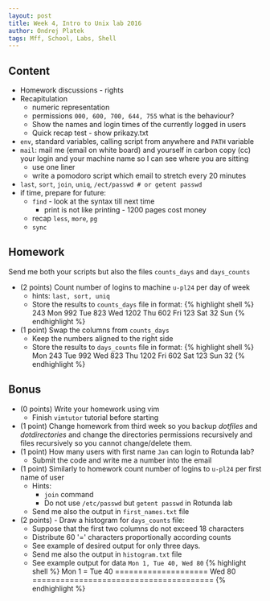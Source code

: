 ```yaml
---
layout: post
title: Week 4, Intro to Unix lab 2016
author: Ondrej Platek
tags: Mff, School, Labs, Shell
---
```


## Content 
- Homework discussions - rights
- Recapitulation
    - numeric representation
    - permissions `000, 600, 700, 644, 755` what is the behaviour?
    - Show the names and login times of the currently logged in users
    - Quick recap test - show prikazy.txt
- `env`, standard variables, calling script from anywhere and `PATH` variable
- `mail`: mail me (email on white board) and yourself in carbon copy (cc) your login and your machine name so I can see where you are sitting 
    - use one liner
    - write a pomodoro script which email to stretch every 20 minutes
- `last`, `sort`, `join`, `uniq`, `/ect/passwd # or getent passwd`
- if time, prepare for future:
    - `find` - look at the syntax till next time
        - print is not like printing - 1200 pages cost money
    - recap `less`, `more`, `pg`
    - `sync`


## Homework
Send me both your scripts but also the files `counts_days` and `days_counts`

- (2 points) Count number of logins to machine `u-pl24` per day of week
    - hints:  `last, sort, uniq`
    - Store the results to `counts_days` file in format:
{% highlight shell %}
  243 Mon
  992 Tue
  823 Wed
 1202 Thu
  602 Fri
  123 Sat
   32 Sun
{% endhighlight %}
- (1 point) Swap the columns from `counts_days`
    - Keep the numbers aligned to the right side
    - Store the results to `days_counts` file in format:
{% highlight shell %}
Mon  243
Tue  992
Wed  823
Thu 1202
Fri  602
Sat  123
Sun   32
{% endhighlight %}


## Bonus
- (0 points) Write your homework using vim 
    - Finish `vimtutor` tutorial before starting
- (1 point) Change homework from third week so you backup *dotfiles* and *dotdirectories* and change the directories permissions recursively and files recursively so you cannot change/delete them.
- (1 point) How many users with first name `Jan` can login to Rotunda lab? 
    - Submit the code and write me a number into the email
- (1 point) Similarly to homework count number of logins to `u-pl24` per first name of user
    - Hints:
        - `join` command
        - Do not use `/etc/passwd` but `getent passwd` in Rotunda lab
    - Send me also the output in `first_names.txt` file 
- (2 points) - Draw a histogram for `days_counts` file:
    - Suppose that the first two columns do not exceed 18 characters
    - Distribute 60 '=' characters proportionally according counts 
    - See example of desired output for only three days.
    - Send me also the output in `histogram.txt` file 
    - See example output for data `Mon 1, Tue 40, Wed 80`
{% highlight shell %}
Mon  1 =
Tue 40 ====================
Wed 80 =======================================
{% endhighlight %}
